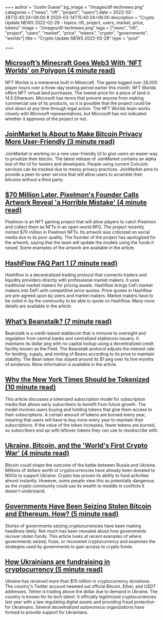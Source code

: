 +++
author = "Justin Guese"
bg_image = "/images/df-technews.png"
categories = ["news", "nft", "project", "users"]
date = 2022-02-28T12:40:24+06:00 # 2020-03-14T15:40:24+06:00
description = "Crypto Update NEWS 2022-02-28 - topics: nft, project, users, market, price, tokens"
image = "/images/df-technews.png"
tags = ["news", "nft", "project", "users", "market", "price", "tokens", "crypto", "governments", "worlds"]
title = "Crypto Update NEWS 2022-02-28"
type = "post"

+++

## [Microsoft’s Minecraft Goes Web3 With 'NFT Worlds' on Polygon (4 minute read)](https://decrypt.co/93783/microsoft-minecraft-web3-nft-worlds-ethereum-polygon)

NFT Worlds is a metaverse built in Minecraft. The game logged over 26,000 player hours over a three-day testing period earlier this month. NFT Worlds offers NFT virtual land purchases. The lowest price for a piece of land is 14.5 Ethereum. Microsoft has terms that prevent anyone from making commercial use of its products, so it is possible that the project could be shut down at any time through legal action. The NFT Worlds team works closely with Microsoft representatives, but Microsoft has not indicated whether it approves of the project or not.

## [JoinMarket Is About to Make Bitcoin Privacy More User-Friendly (3 minute read)](https://www.coindesk.com/tech/2022/02/25/joinmarket-is-about-to-make-bitcoin-privacy-more-user-friendly/)

JoinMarket is working on a new user-friendly UI to give users an easier way to privatize their bitcoin. The latest release of JoinMarket contains an alpha test of the UI for testers and developers. People using current CoinJoin services can be tracked due to messy privacy practices. JoinMarket aims to provide a peer-to-peer service that will allow users to scramble their bitcoins without a third party.

## [$70 Million Later, Pixelmon's Founder Calls Artwork Reveal 'a Horrible Mistake' (4 minute read)](https://decrypt.co/93964/70-million-pixelmon-founder-calls-artwork-reveal-horrible-mistake)

Pixelmon is an NFT gaming project that will allow players to catch Pixelmon and collect them as NFTs in an open-world RPG. The project recently minted $70 million in Pixelmon NFTs. Its artwork was criticized on social media due to its poor quality. The founder of the project has apologized for the artwork, saying that the team will update the models using the funds it raised. Some examples of the artwork are available in the article.

## [HashFlow FAQ Part 1 (7 minute read)](https://mirror.xyz/mohammadmehdi.eth/1WTfapjJTGavXRpGhxPO_d-cPv27ZIQNn0l-7yXolPA)

Hashflow is a decentralized trading protocol that connects traders and liquidity providers directly with professional market makers. It uses traditional market makers for pricing assets. Hashflow brings CeFi market makers into DeFi with competitive price quotes. Price quotes in Hashflow are pre-agreed upon by users and market makers. Market makers have to be voted in by the community to be able to quote on Hashflow. Many more details are available in the article.

## [What’s Beanstalk? (7 minute read)](https://mirror.xyz/astn.eth/LeuGtteOh8N0GVHwuPL4R1TIPXmjQuZQFzGObCLezUM)

Beanstalk is a credit-based stablecoin that is immune to oversight and regulation from central banks and centralized stablecoin issuers. It maintains its dollar peg with no capital lockup using a decentralized credit facility known as the Field. The Beanstalk protocol adjusts the interest rate for lending, supply, and minting of Beans according to its price to maintain stability. The Bean token has stayed around its $1 peg over its five months of existence. More information is available in the article.

## [Why the New York Times Should be Tokenized (10 minute read)](https://ff.mirror.xyz/Rf3fOSJmT4mD1AobLmZ0wM6lmea5gEUDqfcW91Iv6XI)

This article discusses a tokenized subscription model for subscription media that allows early subscribers to benefit from future growth. The model involves users buying and holding tokens that give them access to their subscriptions. A certain amount of tokens are burned every year, meaning that users will have to buy more every year to maintain their subscriptions. If the value of the token increases, fewer tokens are burned, so subscribers end up with leftover tokens they can use to resubscribe with.

## [Ukraine, Bitcoin, and the 'World's First Crypto War' (4 minute read)](https://decrypt.co/93898/ukraine-bitcoin-war)

Bitcoin could shape the outcome of the battle between Russia and Ukraine. Millions of dollars worth of cryptocurrencies have already been donated to NGOs to support Ukraine. Crypto has proven its ability to fund activities almost instantly. However, some people view this as potentially dangerous as the crypto community could use its wealth to meddle in conflicts it doesn't understand.

## [Governments Have Been Seizing Stolen Bitcoin and Ethereum. How? (5 minute read)](https://decrypt.co/93941/governments-have-been-seizing-stolen-bitcoin-and-ethereum-how)

Stories of governments seizing cryptocurrencies have been making headlines lately. Not much has been revealed about how governments recover stolen funds. This article looks at recent examples of where governments seized, froze, or recovered cryptocurrency and examines the strategies used by governments to gain access to crypto funds.

## [How Ukrainians are fundraising in cryptocurrency (5 minute read)](https://www.theverge.com/2022/2/26/22952357/ukraine-bitcoin-ethereum-donation-vitalik-buterin)

Ukraine has received more than $15 million in cryptocurrency donations. The country's Twitter account tweeted out official Bitcoin, Ether, and USDT addresses. Tether is trading above the dollar due to demand in Ukraine. The country is known for its tech talent. It officially legitimized cryptocurrencies last year with a law regulating digital assets and providing fraud protection for Ukrainians. Several decentralized autonomous organizations have formed to provide support for Ukrainians.

